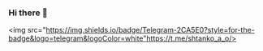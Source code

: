 ### Hi there 👋

<img src="https://img.shields.io/badge/Telegram-2CA5E0?style=for-the-badge&logo=telegram&logoColor=white"https://t.me/shtanko_a_o/>
<!--
**tosha63/tosha63** is a ✨ _special_ ✨ repository because its `README.md` (this file) appears on your GitHub profile.

Here are some ideas to get you started:

- 🔭 I’m currently working on ...
- 🌱 I’m currently learning ...
- 👯 I’m looking to collaborate on ...
- 🤔 I’m looking for help with ...
- 💬 Ask me about ...
- 📫 How to reach me: ...
- 😄 Pronouns: ...
- ⚡ Fun fact: ...
-->
